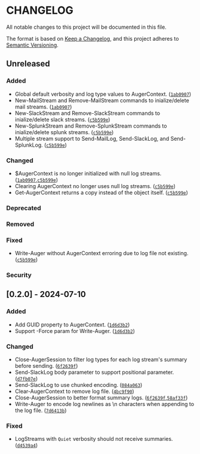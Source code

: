 # CHANGELOG

All notable changes to this project will be documented in this file.

The format is based on [Keep a Changelog](https://keepachangelog.com/en/1.1.0/),
and this project adheres to [Semantic Versioning](https://semver.org/spec/v2.0.0.html).

## Unreleased

### Added

- Global default verbosity and log type values to AugerContext. ([`1ab0907`](https://github.com/terminalPoltergeist/Auger/commit/1ab09075fb7780edf505f33673609e1bbead3abe))
- New-MailStream and Remove-MailStream commands to inialize/delete mail streams. ([`1ab0907`](https://github.com/terminalPoltergeist/Auger/commit/1ab09075fb7780edf505f33673609e1bbead3abe))
- New-SlackStream and Remove-SlackStream commands to inialize/delete slack streams. ([`c5b599e`](https://github.com/terminalPoltergeist/Auger/commit/c5b599ee90e6448438c8a8998bd9b96ef747c5be))
- New-SplunkStream and Remove-SplunkStream commands to inialize/delete splunk streams. ([`c5b599e`](https://github.com/terminalPoltergeist/Auger/commit/c5b599ee90e6448438c8a8998bd9b96ef747c5be))
- Multiple stream support to Send-MailLog, Send-SlackLog, and Send-SplunkLog. ([`c5b599e`](https://github.com/terminalPoltergeist/Auger/commit/c5b599ee90e6448438c8a8998bd9b96ef747c5be))

### Changed

- $AugerContext is no longer initialized with null log streams. ([`1ab0907`](https://github.com/terminalPoltergeist/Auger/commit/1ab09075fb7780edf505f33673609e1bbead3abe),[`c5b599e`](https://github.com/terminalPoltergeist/Auger/commit/c5b599ee90e6448438c8a8998bd9b96ef747c5be))
- Clearing AugerContext no longer uses null log streams. ([`c5b599e`](https://github.com/terminalPoltergeist/Auger/commit/c5b599ee90e6448438c8a8998bd9b96ef747c5be))
- Get-AugerContext returns a copy instead of the object itself. ([`c5b599e`](https://github.com/terminalPoltergeist/Auger/commit/c5b599ee90e6448438c8a8998bd9b96ef747c5be))

### Deprecated

### Removed

### Fixed

- Write-Auger without AugerContext erroring due to log file not existing. ([`c5b599e`](https://github.com/terminalPoltergeist/Auger/commit/c5b599ee90e6448438c8a8998bd9b96ef747c5be))

### Security

## [0.2.0] - 2024-07-10

### Added

- Add GUID property to AugerContext. ([`1d6d3b2`](https://github.com/terminalPoltergeist/Auger/commit/1d6d3b294548f57e2589e333978bbad5e83a1cd3))
- Support -Force param for Write-Auger. ([`1d6d3b2`](https://github.com/terminalPoltergeist/Auger/commit/1d6d3b294548f57e2589e333978bbad5e83a1cd3))

### Changed

- Close-AugerSession to filter log types for each log stream's summary before sending. ([`6f2639f`](https://github.com/terminalPoltergeist/Auger/commit/6f2639f266a98a9b694eed95aa88f7b43d8a5b94))
- Send-SlackLog body parameter to support positional parameter. ([`d7fb07e`](https://github.com/terminalPoltergeist/Auger/commit/d7fb07e67bac333f3f2392ef53b75887f0737b0e))
- Send-SlackLog to use chunked encoding. ([`084a063`](https://github.com/terminalPoltergeist/Auger/commit/084a063d44badea991e32c5f5643403120674ccc))
- Clear-AugerContext to remove log file. ([`4bc9f90`](https://github.com/terminalPoltergeist/Auger/commit/4bc9f904a99d1ad0fd0d2d418db6d730ceacdaf1))
- Close-AugerSession to better format summary logs. ([`6f2639f`](https://github.com/terminalPoltergeist/Auger/commit/6f2639f266a98a9b694eed95aa88f7b43d8a5b94),[`58af33f`](https://github.com/terminalPoltergeist/Auger/commit/58af33fc468391829de66a16ff4da7e0d1caba7b))
- Write-Auger to encode log newlines as \\n characters when appending to the log file. ([`7d6413b`](https://github.com/terminalPoltergeist/Auger/commit/7d6413bf5cba09bc8f3a2b108cc13be55422b99f))

### Fixed

- LogStreams with `Quiet` verbosity should not receive summaries. ([`d4539a4`](https://github.com/terminalPoltergeist/Auger/commit/d4539a4b82cf46b1b24b0a7df5ef1178922762bd))
